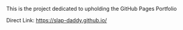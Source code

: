 This is the project dedicated to upholding the GitHub Pages Portfolio

Direct Link: https://slap-daddy.github.io/
